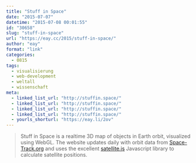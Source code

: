 ```yaml
---
title: "Stuff in Space"
date: "2015-07-07"
datetime: "2015-07-08 00:01:55"
id: "30658"
slug: "stuff-in-space"
url: "https://eay.cc/2015/stuff-in-space/"
author: "eay"
format: "link"
categories:
  - 0815
tags:
  - visualisierung
  - web-development
  - weltall
  - wissenschaft
meta:
  - linked_list_url: "http://stuffin.space/"
  - linked_list_url: "http://stuffin.space/"
  - linked_list_url: "http://stuffin.space/"
  - linked_list_url: "http://stuffin.space/"
  - yourls_shorturl: "https://eay.li/2ov"
---
```


> Stuff in Space is a realtime 3D map of objects in Earth orbit, visualized using WebGL. The website updates daily with orbit data from [Space-Track.org](https://space-track.org/) and uses the excellent [satellite.js](https://github.com/shashwatak/satellite-js) Javascript library to calculate satellite positions.
